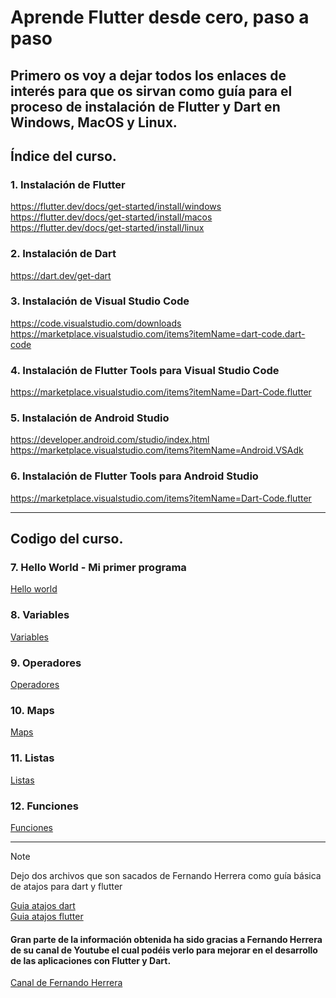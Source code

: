 # Aprende Flutter desde cero, paso a paso

## Primero os voy a dejar todos los enlaces de interés para que os sirvan como guía para el proceso de instalación de Flutter y Dart en Windows, MacOS y Linux.


## Índice del curso.


### 1. Instalación de Flutter
https://flutter.dev/docs/get-started/install/windows
https://flutter.dev/docs/get-started/install/macos
https://flutter.dev/docs/get-started/install/linux

### 2. Instalación de Dart
https://dart.dev/get-dart

### 3. Instalación de Visual Studio Code
https://code.visualstudio.com/downloads
https://marketplace.visualstudio.com/items?itemName=dart-code.dart-code

### 4. Instalación de Flutter Tools para Visual Studio Code
https://marketplace.visualstudio.com/items?itemName=Dart-Code.flutter

### 5. Instalación de Android Studio
https://developer.android.com/studio/index.html
https://marketplace.visualstudio.com/items?itemName=Android.VSAdk

### 6. Instalación de Flutter Tools para Android Studio
https://marketplace.visualstudio.com/items?itemName=Dart-Code.flutter

---
## Codigo del curso.
### 7. Hello World - Mi primer programa
[Hello world](Codigo/Readme.md#hello-world)

### 8. Variables
[Variables](Codigo/Variables/Readme.md)

### 9. Operadores
[Operadores](Codigo/Operadores/Readme.md)

### 10. Maps
[Maps](Codigo/Maps/Readme.md)

### 11. Listas
[Listas](Codigo/list_iterables_sets/Readme.md)

### 12. Funciones
[Funciones](Codigo/Funciones/Readme.md)








---

>[!NOTE]
>Dejo dos archivos que son sacados de Fernando Herrera como guía básica de atajos para dart y flutter

[Guia atajos dart](Media/dart_guia_atajos.pdf)<br>
[Guia atajos flutter](Media/flutter_guia_atajos.pdf)<br>

#### Gran parte de la información obtenida ha sido gracias a Fernando Herrera de su canal de Youtube el cual podéis verlo para mejorar en el desarrollo de las aplicaciones con Flutter y Dart.

[Canal de Fernando Herrera](https://www.youtube.com/@fernando_her85)